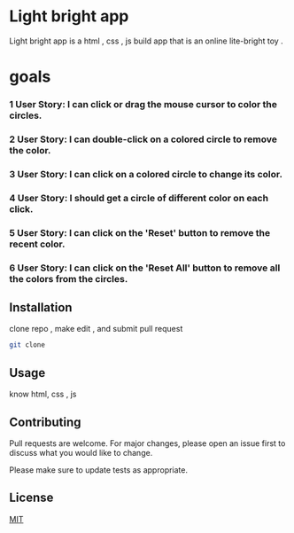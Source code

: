# Light bright app 

Light bright app  is a html , css , js build app that is an online lite-bright toy .

# goals 

### 1 User Story: I can click or drag the mouse cursor to color the circles.
### 2 User Story: I can double-click on a colored circle to remove the color. 
### 3 User Story: I can click on a colored circle to change its color.
### 4 User Story: I should get a circle of different color on each click.
### 5 User Story: I can click on the 'Reset' button to remove the recent color.
### 6 User Story: I can click on the 'Reset All' button to remove all the colors from the circles.


## Installation

clone repo , make edit , and  submit pull request 

```bash
git clone 
```

## Usage
know html, css , js 


## Contributing
Pull requests are welcome. For major changes, please open an issue first to discuss what you would like to change.

Please make sure to update tests as appropriate.

## License
[MIT](https://choosealicense.com/licenses/mit/)

